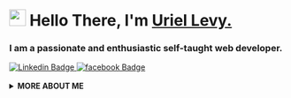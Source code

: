 <h1 align="left"><img src="https://raw.githubusercontent.com/sidbelbase/sidbelbase/master/wave.gif" width="30px"><strong> Hello There, I'm <a href="https://sidbelbase.me">Uriel Levy.</a></strong>
</h1>

<h3 align="left">
I am a passionate and enthusiastic self-taught web developer.
</h3>

<a target="_blank" href="https://www.linkedin.com/in/uriel-levy-9b325b174/">
<img src="https://img.shields.io/badge/-uriellevy-blue?style=for-the-badge&logo=Linkedin&logoColor=white&link=https://linkedin.com/in/uriellevy/" alt="Linkedin Badge">
</a>

<a target="_blank" href="https://www.facebook.com/uriel.levy.3/">
<img src="https://img.shields.io/badge/-uriellevy-E1306C?style=for-the-badge&logo=facebook&logoColor=white&link=https://facebook.com/uriellevy/" alt="facebook Badge">
</a>

<br>

<br>

<details>
  <summary>
    <strong>MORE ABOUT ME</strong>
  </summary>

```javascript
const uriellevy = {
  education: "B.sc-Ariel University",
  FrontEnd: ["Javascript", "React JS", "HTML", "CSS"],
  BackEnd: "Node.js",
  DBs: ["MongoDB", "SQL"],
  tools: ["React", "Redux", "Git", "Sass"],
};
```

<a target="_blank" href="https://github.com/uriellevy">
<img src="https://img.shields.io/badge/dynamic/json?url=https://api.countapi.xyz/hit/visitor-badge/uriellevy&style=for-the-badge&label=visitors&query=value&color=0F0F1A&labelColor=0F0F1A" alt="uriellevy's vistors">
</a>

  </details>
